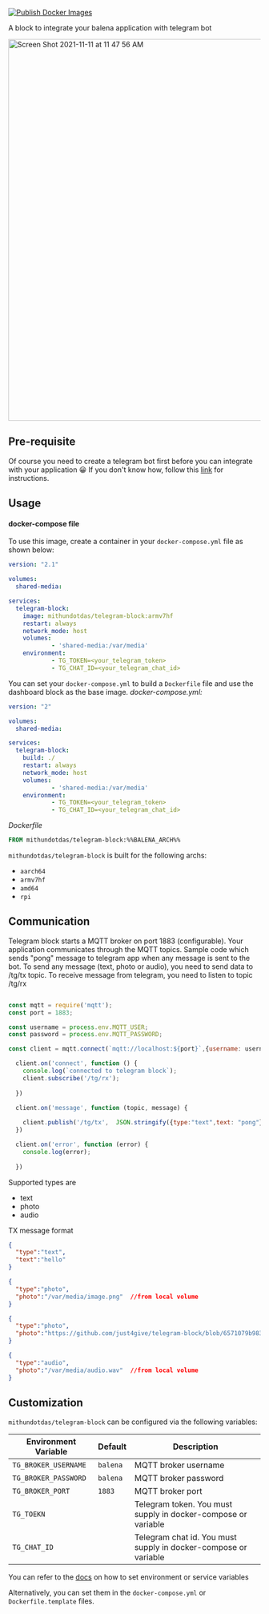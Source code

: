 
[![Publish Docker Images](https://github.com/just4give/telegram-block/actions/workflows/docke-push.yml/badge.svg)](https://github.com/just4give/telegram-block/actions/workflows/docke-push.yml)

A block to integrate your balena application with telegram bot 

<img width="762" alt="Screen Shot 2021-11-11 at 11 47 56 AM" src="https://user-images.githubusercontent.com/9275193/141336529-0093134d-34ab-4f1e-9362-3aeaeace545d.png">

## Pre-requisite
Of course you need to create a telegram bot first before you can integrate with your application 😀 
If you don't know how, follow this [link](https://core.telegram.org/bots#3-how-do-i-create-a-bot) for instructions.
## Usage

#### docker-compose file

To use this image, create a container in your `docker-compose.yml` file as shown below:

```yaml
version: "2.1"

volumes:
  shared-media:

services:
  telegram-block:
    image: mithundotdas/telegram-block:armv7hf
    restart: always
    network_mode: host
    volumes: 
            - 'shared-media:/var/media'
    environment:
            - TG_TOKEN=<your_telegram_token>
            - TG_CHAT_ID=<your_telegram_chat_id>
```

You can set your `docker-compose.yml` to build a `Dockerfile` file and use the dashboard block as the base image.
_docker-compose.yml:_

```yaml
version: "2"

volumes:
  shared-media:

services:
  telegram-block:
    build: ./
    restart: always
    network_mode: host
    volumes: 
            - 'shared-media:/var/media'
    environment:
            - TG_TOKEN=<your_telegram_token>
            - TG_CHAT_ID=<your_telegram_chat_id>

```

_Dockerfile_

```dockerfile
FROM mithundotdas/telegram-block:%%BALENA_ARCH%%
```

`mithundotdas/telegram-block` is built for the following archs:

- `aarch64`
- `armv7hf`
- `amd64`
- `rpi`

## Communication
Telegram block starts a MQTT broker on port 1883 (configurable). Your application communicates through the MQTT topics. Sample code which sends "pong" message to telegram app when any message is sent to the bot. To send any message (text, photo or audio), you need to send data to /tg/tx topic. To receive message from telegram, you need to listen to topic /tg/rx

```javascript

const mqtt = require('mqtt');
const port = 1883;

const username = process.env.MQTT_USER;
const password = process.env.MQTT_PASSWORD;

const client = mqtt.connect(`mqtt://localhost:${port}`,{username: username, password: password});

  client.on('connect', function () {
    console.log(`connected to telegram block`);
    client.subscribe('/tg/rx');
    
  })

  client.on('message', function (topic, message) {
    
    client.publish('/tg/tx',  JSON.stringify({type:"text",text: "pong"}));
  })

  client.on('error', function (error) {
    console.log(error);
    
  })
```

Supported types are 
- text
- photo
- audio

TX message format 

```json
{
  "type":"text",
  "text":"hello"
}

{
  "type":"photo",
  "photo":"/var/media/image.png"  //from local volume
}

{
  "type":"photo",
  "photo":"https://github.com/just4give/telegram-block/blob/6571079b983fe918867b113ec5c5c74cb99dc5b9/logo.png" //from absolute url
}

{
  "type":"audio",
  "photo":"/var/media/audio.wav"  //from local volume
}

```

## Customization


`mithundotdas/telegram-block` can be configured via the following variables:

| Environment Variable    | Default                             | Description                                                           |
| ----------------------- | ----------------------------------- | --------------------------------------------------------------------- |
| `TG_BROKER_USERNAME`    | `balena`                            | MQTT broker username                                                  |
| `TG_BROKER_PASSWORD`    | `balena`                            | MQTT broker password                                                  |
| `TG_BROKER_PORT`        | `1883`                              | MQTT broker port                                                      |
| `TG_TOEKN`              |                                     | Telegram token. You must supply in docker-compose or variable         |
| `TG_CHAT_ID`            |                                     | Telegram chat id. You must supply in docker-compose or variable       |


You can refer to the [docs](https://www.balena.io/docs/learn/manage/serv-vars/#environment-and-service-variables) on how to set environment or service variables

Alternatively, you can set them in the `docker-compose.yml` or `Dockerfile.template` files.